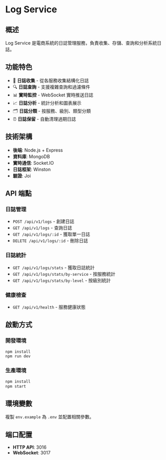 # Log Service

## 概述
Log Service 是電商系統的日誌管理服務，負責收集、存儲、查詢和分析系統日誌。

## 功能特色
- 📝 **日誌收集** - 從各服務收集結構化日誌
- 🔍 **日誌查詢** - 支援複雜查詢和過濾條件
- 📊 **實時監控** - WebSocket 實時推送日誌
- 📈 **日誌分析** - 統計分析和圖表展示
- 🗂️ **日誌分類** - 按服務、級別、類型分類
- ⏰ **日誌保留** - 自動清理過期日誌

## 技術架構
- **後端**: Node.js + Express
- **資料庫**: MongoDB
- **實時通信**: Socket.IO
- **日誌框架**: Winston
- **驗證**: Joi

## API 端點

### 日誌管理
- `POST /api/v1/logs` - 創建日誌
- `GET /api/v1/logs` - 查詢日誌
- `GET /api/v1/logs/:id` - 獲取單一日誌
- `DELETE /api/v1/logs/:id` - 刪除日誌

### 日誌統計
- `GET /api/v1/logs/stats` - 獲取日誌統計
- `GET /api/v1/logs/stats/by-service` - 按服務統計
- `GET /api/v1/logs/stats/by-level` - 按級別統計

### 健康檢查
- `GET /api/v1/health` - 服務健康狀態

## 啟動方式

### 開發環境
```bash
npm install
npm run dev
```

### 生產環境
```bash
npm install
npm start
```

## 環境變數
複製 `env.example` 為 `.env` 並配置相關參數。

## 端口配置
- **HTTP API**: 3016
- **WebSocket**: 3017
